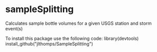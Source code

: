 sampleSplitting
===========

Calculates sample bottle volumes for a given USGS station and storm event(s)

To install this package use the following code:
library(devtools)
install_github("jlthomps/SampleSplitting")
